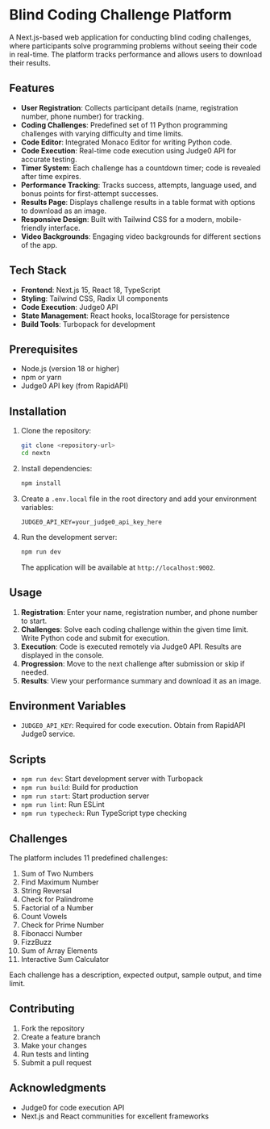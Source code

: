 # Blind Coding Challenge Platform

A Next.js-based web application for conducting blind coding challenges, where participants solve programming problems without seeing their code in real-time. The platform tracks performance and allows users to download their results.

## Features

- **User Registration**: Collects participant details (name, registration number, phone number) for tracking.
- **Coding Challenges**: Predefined set of 11 Python programming challenges with varying difficulty and time limits.
- **Code Editor**: Integrated Monaco Editor for writing Python code.
- **Code Execution**: Real-time code execution using Judge0 API for accurate testing.
- **Timer System**: Each challenge has a countdown timer; code is revealed after time expires.
- **Performance Tracking**: Tracks success, attempts, language used, and bonus points for first-attempt successes.
- **Results Page**: Displays challenge results in a table format with options to download as an image.
- **Responsive Design**: Built with Tailwind CSS for a modern, mobile-friendly interface.
- **Video Backgrounds**: Engaging video backgrounds for different sections of the app.

## Tech Stack

- **Frontend**: Next.js 15, React 18, TypeScript
- **Styling**: Tailwind CSS, Radix UI components
- **Code Execution**: Judge0 API
- **State Management**: React hooks, localStorage for persistence
- **Build Tools**: Turbopack for development

## Prerequisites

- Node.js (version 18 or higher)
- npm or yarn
- Judge0 API key (from RapidAPI)

## Installation

1. Clone the repository:
   ```bash
   git clone <repository-url>
   cd nextn
   ```

2. Install dependencies:
   ```bash
   npm install
   ```

3. Create a `.env.local` file in the root directory and add your environment variables:
   ```
   JUDGE0_API_KEY=your_judge0_api_key_here
   ```

4. Run the development server:
   ```bash
   npm run dev
   ```

   The application will be available at `http://localhost:9002`.

## Usage

1. **Registration**: Enter your name, registration number, and phone number to start.
2. **Challenges**: Solve each coding challenge within the given time limit. Write Python code and submit for execution.
3. **Execution**: Code is executed remotely via Judge0 API. Results are displayed in the console.
4. **Progression**: Move to the next challenge after submission or skip if needed.
5. **Results**: View your performance summary and download it as an image.



## Environment Variables

- `JUDGE0_API_KEY`: Required for code execution. Obtain from RapidAPI Judge0 service.

## Scripts

- `npm run dev`: Start development server with Turbopack
- `npm run build`: Build for production
- `npm run start`: Start production server
- `npm run lint`: Run ESLint
- `npm run typecheck`: Run TypeScript type checking

## Challenges

The platform includes 11 predefined challenges:

1. Sum of Two Numbers
2. Find Maximum Number
3. String Reversal
4. Check for Palindrome
5. Factorial of a Number
6. Count Vowels
7. Check for Prime Number
8. Fibonacci Number
9. FizzBuzz
10. Sum of Array Elements
11. Interactive Sum Calculator

Each challenge has a description, expected output, sample output, and time limit.

## Contributing

1. Fork the repository
2. Create a feature branch
3. Make your changes
4. Run tests and linting
5. Submit a pull request



## Acknowledgments

- Judge0 for code execution API
- Next.js and React communities for excellent frameworks
